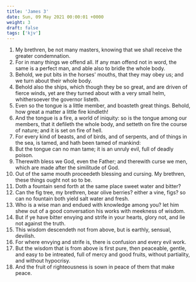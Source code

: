 ```yaml
---
title: 'James 3'
date: Sun, 09 May 2021 00:00:01 +0000
weight: 3
draft: false
tags: ['kjv'] 
---
```


1. My brethren, be not many masters, knowing that we shall receive the greater condemnation.
2. For in many things we offend all. If any man offend not in word, the same is a perfect man, and able also to bridle the whole body.
3. Behold, we put bits in the horses' mouths, that they may obey us; and we turn about their whole body.
4. Behold also the ships, which though they be so great, and are driven of fierce winds, yet are they turned about with a very small helm, whithersoever the governor listeth.
5. Even so the tongue is a little member, and boasteth great things. Behold, how great a matter a little fire kindleth!
6. And the tongue is a fire, a world of iniquity: so is the tongue among our members, that it defileth the whole body, and setteth on fire the course of nature; and it is set on fire of hell.
7. For every kind of beasts, and of birds, and of serpents, and of things in the sea, is tamed, and hath been tamed of mankind:
8. But the tongue can no man tame; it is an unruly evil, full of deadly poison.
9. Therewith bless we God, even the Father; and therewith curse we men, which are made after the similitude of God.
10. Out of the same mouth proceedeth blessing and cursing. My brethren, these things ought not so to be.
11. Doth a fountain send forth at the same place sweet water and bitter?
12. Can the fig tree, my brethren, bear olive berries? either a vine, figs? so can no fountain both yield salt water and fresh.
13. Who is a wise man and endued with knowledge among you? let him shew out of a good conversation his works with meekness of wisdom.
14. But if ye have bitter envying and strife in your hearts, glory not, and lie not against the truth.
15. This wisdom descendeth not from above, but is earthly, sensual, devilish.
16. For where envying and strife is, there is confusion and every evil work.
17. But the wisdom that is from above is first pure, then peaceable, gentle, and easy to be intreated, full of mercy and good fruits, without partiality, and without hypocrisy.
18. And the fruit of righteousness is sown in peace of them that make peace.
